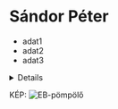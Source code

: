# Sándor Péter

- adat1  
- adat2  
- adat3  

<details>
  > valami1   
  > valami2   
  > valami3  
</details>
 

KÉP:
![EB-pömpölő](https://github.com/user-attachments/assets/5f4c8c11-5f1c-42ff-9d76-cfd3b7e2f3f6)
